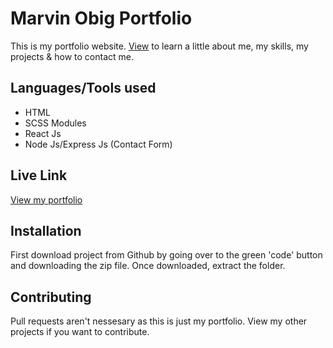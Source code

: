 # Marvin Obig Portfolio

This is my portfolio website. [View](https://marvinobig.github.io/) to learn a little about me, my skills, my projects & how to contact me.

## Languages/Tools used

- HTML
- SCSS Modules
- React Js
- Node Js/Express Js (Contact Form)

## Live Link

[View my portfolio](https://marvinobig.github.io/)

## Installation

First download project from Github by going over to the green 'code' button and downloading the zip file. Once downloaded, extract the folder.

## Contributing

Pull requests aren't nessesary as this is just my portfolio. View my other projects if you want to contribute.
